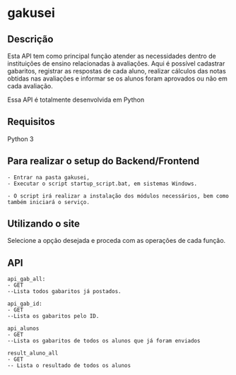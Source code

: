 # gakusei

Descrição
-----------

Esta API tem como principal função atender as necessidades dentro de instituições de ensino relacionadas à avaliações.
Aqui é possível cadastrar gabaritos, registrar as respostas de cada aluno, realizar cálculos das notas obtidas nas avaliações e informar se os alunos foram aprovados ou não em cada avaliação.

Essa API é totalmente desenvolvida em Python

Requisitos
-------------

Python 3

Para realizar o setup do Backend/Frontend
----------

	- Entrar na pasta gakusei,
	- Executar o script startup_script.bat, em sistemas Windows.

	- O script irá realizar a instalação dos módulos necessários, bem como
	também iniciará o serviço.

Utilizando o site
-------------
Selecione a opção desejada e proceda com as operações de cada função.

API
---------
	api_gab_all:
	- GET
	--Lista todos gabaritos já postados.

	api_gab_id:
	- GET
	--Lista os gabaritos pelo ID.

	api_alunos
	- GET
	--Lista os gabaritos de todos os alunos que já foram enviados

	result_aluno_all
	- GET
	-- Lista o resultado de todos os alunos


	
 